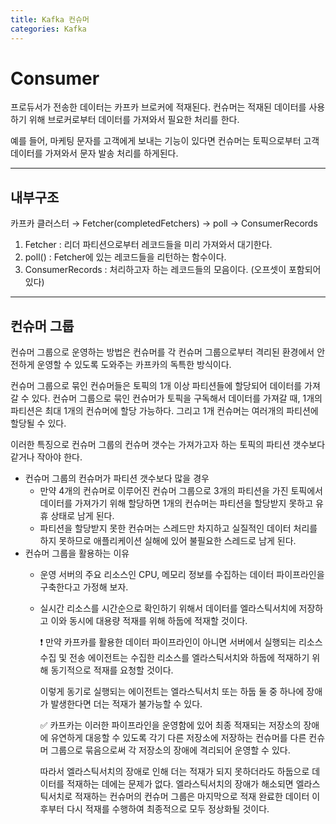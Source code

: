 ```yaml
---
title: Kafka 컨슈머
categories: Kafka
---
```


# Consumer

프로듀서가 전송한 데이터는 카프카 브로커에 적재된다. 컨슈머는 적재된 데이터를 사용하기 위해 브로커로부터 데이터를 가져와서 필요한 처리를 한다.

예를 들어, 마케팅 문자를 고객에게 보내는 기능이 있다면 컨슈머는 토픽으로부터 고객 데이터를 가져와서 문자 발송 처리를 하게된다.

---

## 내부구조

카프카 클러스터 → Fetcher(completedFetchers) → poll → ConsumerRecords

1. Fetcher : 리더 파티션으로부터 레코드들을 미리 가져와서 대기한다.
2. poll() : Fetcher에 있는 레코드들을 리턴하는 함수이다.
3. ConsumerRecords : 처리하고자 하는 레코드들의 모음이다. (오프셋이 포함되어 있다)

---

## 컨슈머 그룹

컨슈머 그룹으로 운영하는 방법은 컨슈머를 각 컨슈머 그룹으로부터 격리된 환경에서 안전하게 운영할 수 있도록 도와주는 카프카의 독특한 방식이다.

컨슈머 그룹으로 묶인 컨슈머들은 토픽의 1개 이상 파티션들에 할당되어 데이터를 가져갈 수 있다. 컨슈머 그룹으로 묶인 컨슈머가 토픽을 구독해서 데이터를 가져갈 때, 1개의 파티션은 최대 1개의 컨슈머에 할당 가능하다. 그리고 1개 컨슈머는 여러개의 파티션에 할당될 수 있다.

이러한 특징으로 컨슈머 그룹의 컨슈머 갯수는 가져가고자 하는 토픽의 파티션 갯수보다 같거나 작아야 한다.

- 컨슈머 그룹의 컨슈머가 파티션 갯수보다 많을 경우
    - 만약 4개의 컨슈머로 이루어진 컨슈머 그룹으로 3개의 파티션을 가진 토픽에서 데이터를 가져가기 위해 할당하면 1개의 컨슈머는 파티션을 할당받지 못하고 유휴 상태로 남게 된다.
    - 파티션을 할당받지 못한 컨슈머는 스레드만 차지하고 실질적인 데이터 처리를 하지 못하므로 애플리케이션 실해에 있어 불필요한 스레드로 남게 된다.
- 컨슈머 그룹을 활용하는 이유
    - 운영 서버의 주요 리소스인 CPU, 메모리 정보를 수집하는 데이터 파이프라인을 구축한다고 가정해 보자.
    - 실시간 리소스를 시간순으로 확인하기 위해서 데이터를 엘라스틱서치에 저장하고 이와 동시에 대용량 적재를 위해 하둡에 적재할 것이다.
        
        <aside>
        ❗ 만약 카프카를 활용한 데이터 파이프라인이 아니면 서버에서 실행되는 리소스 수집 및 전송 에이전트는 수집한 리소스를 엘라스틱서치와 하둡에 적재하기 위해 동기적으로 적재를 요청할 것이다.
        
        이렇게 동기로 실행되는 에이전트는 엘라스틱서치 또는 하둡 둘 중 하나에 장애가 발생한다면 더는 적재가 불가능할 수 있다.
        
        </aside>
          
        <aside>
        ✅ 카프카는 이러한 파이프라인을 운영함에 있어 최종 적재되는 저장소의 장애에 유연하게 대응할 수 있도록 각기 다른 저장소에 저장하는 컨슈머를 다른 컨슈머 그룹으로 묶음으로써 각 저장소의 장애에 격리되어 운영할 수 있다.
        
        따라서 엘라스틱서치의 장애로 인해 더는 적재가 되지 못하더라도 하둡으로 데이터를 적재하는 데에는 문제가 없다. 엘라스틱서치의 장애가 해소되면 엘라스틱서치로 적재하는 컨슈머의 컨슈머 그룹은 마지막으로 적재 완료한 데이터 이후부터 다시 적재를 수행하여 최종적으로 모두 정상화될 것이다.
        
        </aside>